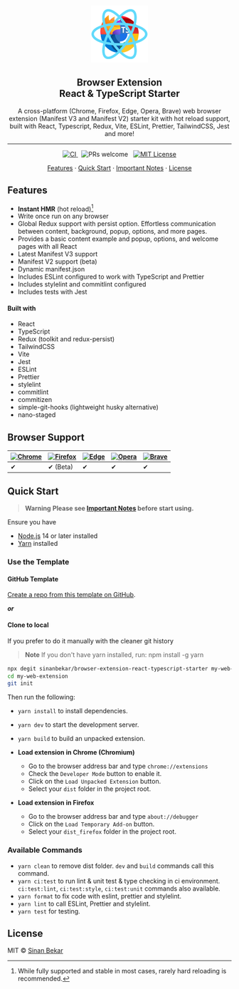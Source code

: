 <div align="center">
  <br>
 <img src="https://raw.githubusercontent.com/sinanbekar/browser-extension-react-typescript-starter/main/public/images/extension_128.png" alt="Browser Extension React & TypeScript Starter" width="128">
  <br>
  <h2>
    Browser Extension <br>
    React & TypeScript Starter
    <br>
  </h2>
</div>

<p align="center">A cross-platform (Chrome, Firefox, Edge, Opera, Brave) web browser extension (Manifest V3 and Manifest V2) starter kit with hot reload support, built with React, Typescript, Redux, Vite, ESLint, Prettier, TailwindCSS, Jest and more! </p>
<hr />

<div align="center" >
  <a href="https://github.com/sinanbekar/browser-extension-react-typescript-starter/actions">
    <img src="https://github.com/sinanbekar/browser-extension-react-typescript-starter/actions/workflows/ci.yml/badge.svg" alt="CI">
  </a>
    &nbsp;
  <a>
    <img src="https://img.shields.io/badge/PRs-welcome-brightgreen.svg" alt="PRs welcome">
  </a>
    &nbsp;
  <a href="https://github.com/sinanbekar/browser-extension-react-typescript-starter/blob/main/LICENSE">
    <img src="https://img.shields.io/apm/l/atomic-design-ui.svg" alt="MIT License">
  </a>

</div>

<p align="center">
  <a href="#features">Features</a> ·
  <a href="#quick-start">Quick Start</a> ·
  <a href="#important-notes">Important Notes</a> ·
  <a href="#license">License</a>
</p>

## Features

- **Instant HMR** (hot reload)[^1]
- Write once run on any browser
- Global Redux support with persist option. Effortless communication between content, background, popup, options, and more pages.
- Provides a basic content example and popup, options, and welcome pages with all React
- Latest Manifest V3 support
- Manifest V2 support (beta)
- Dynamic manifest.json
- Includes ESLint configured to work with TypeScript and Prettier
- Includes stylelint and commitlint configured
- Includes tests with Jest

#### Built with

- React
- TypeScript
- Redux (toolkit and redux-persist)
- TailwindCSS
- Vite
- Jest
- ESLint
- Prettier
- stylelint
- commitlint
- commitizen
- simple-git-hooks (lightweight husky alternative)
- nano-staged

[^1]: While fully supported and stable in most cases, rarely hard reloading is recommended.

## Browser Support

| [![Chrome](https://raw.github.com/alrra/browser-logos/master/src/chrome/chrome_48x48.png)](/) | [![Firefox](https://raw.github.com/alrra/browser-logos/master/src/firefox/firefox_48x48.png)](/) | [![Edge](https://raw.github.com/alrra/browser-logos/master/src/edge/edge_48x48.png)](/) | [![Opera](https://raw.github.com/alrra/browser-logos/master/src/opera/opera_48x48.png)](/) | [![Brave](https://raw.github.com/alrra/browser-logos/master/src/brave/brave_48x48.png)](/) |
| --------------------------------------------------------------------------------------------- | ------------------------------------------------------------------------------------------------ | --------------------------------------------------------------------------------------- | ------------------------------------------------------------------------------------------ | ------------------------------------------------------------------------------------------ |
| ✔                                                                                             | ✔ (Beta)                                                                                         | ✔                                                                                       | ✔                                                                                          | ✔                                                                                          |

## Quick Start

> **Warning** **Please see [Important Notes](#important-notes) before start using.**

Ensure you have

- [Node.js](https://nodejs.org) 14 or later installed
- [Yarn](https://yarnpkg.com) installed

### Use the Template

#### GitHub Template

[Create a repo from this template on GitHub](https://github.com/sinanbekar/browser-extension-react-typescript-starter/generate).

**_or_**

#### Clone to local

If you prefer to do it manually with the cleaner git history

> **Note** If you don't have yarn installed, run: npm install -g yarn

```bash
npx degit sinanbekar/browser-extension-react-typescript-starter my-web-extension
cd my-web-extension
git init
```

Then run the following:

- `yarn install` to install dependencies.
- `yarn dev` to start the development server.
- `yarn build` to build an unpacked extension.

- **Load extension in Chrome (Chromium)**

  - Go to the browser address bar and type `chrome://extensions`
  - Check the `Developer Mode` button to enable it.
  - Click on the `Load Unpacked Extension` button.
  - Select your `dist` folder in the project root.

- **Load extension in Firefox**

  - Go to the browser address bar and type `about://debugger`
  - Click on the `Load Temporary Add-on` button.
  - Select your `dist_firefox` folder in the project root.

### Available Commands

- `yarn clean` to remove dist folder. `dev` and `build` commands call this command.
- `yarn ci:test` to run lint & unit test & type checking in ci environment. `ci:test:lint`, `ci:test:style`, `ci:test:unit` commands also available.
- `yarn format` to fix code with eslint, prettier and stylelint.
- `yarn lint` to call ESLint, Prettier and stylelint.
- `yarn test` for testing.

## License

MIT © [Sinan Bekar](https://sinan.engineer)
